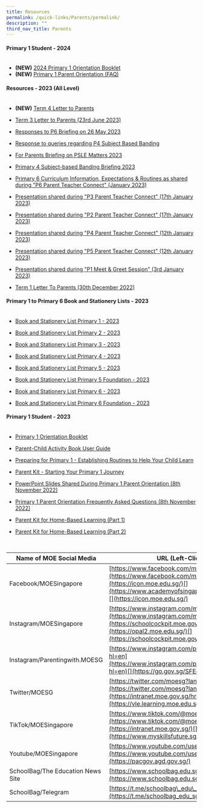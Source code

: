 ```yaml
---
title: Resources
permalink: /quick-links/Parents/permalink/
description: ""
third_nav_title: Parents
---
```

#### **Primary 1 Student - 2024**<br><br>

*  **(NEW)** [2024 Primary 1 Orientation Booklet](/files/Parent%20Resources/2023/2024%20p1%20orientation%20booklet.pdf)
*  **(NEW)** [Primary 1 Parent Orientation (FAQ)](/files/Parent%20Resources/2023/frequently%20asked%20questions_p1%20parent%20orientation.pdf)

#### **Resources - 2023 (All Level)**<br><br>

*  **(NEW)** [Term 4 Letter to Parents](/files/Parent%20Resources/2023/2023%20term%204%20term_notification.pdf)

*  [Term 3 Letter to Parents (23rd June 2023) ](/files/Parent%20Resources/2023/2023%20term%203%20letter%20to%20parents.pdf)

*  [Responses to P6 Briefing on 26 May 2023](/files/Parent%20Resources/2023/responses%20to%20p6%20briefing%20on%2026%20may%202023.pdf)

*  [Response to queries regarding P4 Subject Based Banding](/files/Parent%20Resources/2023/p4%20sbb%20query%20response.pdf)

*  [For Parents Briefing on PSLE Matters 2023](/files/Parent%20Resources/2023/(for%20parents)%20briefing%20on%20psle%20matters%202023.pdf)

*  [Primary 4 Subject-based Banding Briefing 2023](/files/Parent%20Resources/2023/p4%20sbb%20briefing%202023.pdf)

*  [Primary 6 Curriculum Information, Expectations &amp; Routines as shared during "P6 Parent Teacher Connect" (January 2023)](/files/Parent%20Resources/2023/P6%20Curriculum%20Info%20Expectations%20Routines.pdf)

*  [Presentation shared during "P3 Parent Teacher Connect" (17th January 2023)](/files/Parent%20Resources/2023/P3%20PTC%202023.pdf)

*  [Presentation shared during "P2 Parent Teacher Connect" (17th January 2023)](/files/Parent%20Resources/2023/P2%20PTC%202023.pdf)

*  [Presentation shared during "P4 Parent Teacher Connect" (12th January 2023)](/files/Parent%20Resources/2023/P4%20PTC%202023.pdf)

*  [Presentation shared during "P5 Parent Teacher Connect" (12th January 2023)](/files/Parent%20Resources/2023/P5%20PTC%202023.pdf)

*  [Presentation shared during "P1 Meet &amp; Greet Session" (3rd January 2023)](/files/Parent%20Resources/2023/P1%20Meet%20&amp;%20Greet%20Session%20as%20at%203%20Jan%202023.pdf)

*  [Term 1 Letter To Parents (30th December 2022)](/files/Parent%20Resources/2023/Term%201%20Letter%20to%20Parents%202023.pdf)



#### **Primary 1 to Primary 6 Book and Stationery Lists - 2023**<br><br>

*   [Book and Stationery List Primary 1 - 2023](/files/Parent%20Resources/Booklist2023/P1%20Booklist%202023.pdf)

*  [Book and Stationery List Primary 2 - 2023](/files/Parent%20Resources/Booklist2023/P2%20Booklist%202023.pdf)

*  [Book and Stationery List Primary 3 - 2023](/files/Parent%20Resources/Booklist2023/P3%20Booklist%202023.pdf)

*  [Book and Stationery List Primary 4 - 2023](/files/Parent%20Resources/Booklist2023/P4%20Booklist%202023.pdf)

*  [Book and Stationery List Primary 5 - 2023](/files/Parent%20Resources/Booklist2023/P5%20Booklist%202023.pdf)

*  [Book and Stationery List Primary 5 Foundation - 2023](/files/Parent%20Resources/Booklist2023/P5%20Foundation%20Booklist%202023.pdf)

*  [Book and Stationery List Primary 6 - 2023](/files/Parent%20Resources/Booklist2023/P6%20Booklist%202023.pdf)

*  [Book and Stationery List Primary 6 Foundation - 2023](/files/Parent%20Resources/Booklist2023/P6%20Foundation%20Booklist%202023.pdf)


#### **Primary 1 Student - 2023**<br><br>

*   [Primary 1 Orientation Booklet](/files/Parent%20Resources/ParentResourcesP1Student2023/P1%20Orientation%20Booklet%202023.pdf)

*  [Parent-Child Activity Book User Guide](/files/Parent%20Resources/ParentResourcesP1Student2023/Parent%20Child%20Activity%20ReadySetGo.pdf)

*   [Preparing for Primary 1 - Establishing Routines to Help Your Child Learn](/files/Parent%20Resources/ParentResourcesP1Student2023/Preparing%20for%20P1%20Establishing%20Routines%20To%20Help%20Your%20Child%20Learn.pdf)

*   [Parent Kit - Starting Your Primary 1 Journey](/files/Parent%20Resources/ParentResourcesP1Student2023/Parent%20Kit%20Starting%20Your%20Primary%201%20Journey.pdf)

*   [PowerPoint Slides Shared During Primary 1 Parent Orientation (8th November 2022)](/files/Parent%20Resources/ParentResourcesP1Student2023/PowerPoint%20Slides%20Shared%20During%20P1%20Parent%20Orientation%202022%208th%20Nov%2022.pdf)

*   [Primary 1 Parent Orientation Frequently Asked Questions (8th November 2022)](/files/Parent%20Resources/ParentResourcesP1Student2023/P1%20Parent%20Orientation%20FAQ%208th%20Nov%202022.pdf)

*   [Parent Kit for Home-Based Learning&nbsp;(Part 1)](/files/resource-kit---hbl-(part-1).pdf)

*   [Parent Kit for Home-Based Learning&nbsp;(Part 2)](/files/Resource%20Kit%20-%20HBL%20(Part%202).pdf)

<br>

| Name of MOE Social Media | URL (Left-Click Below) |
| --- | --- |
| Facebook/MOESingapore | [https://www.facebook.com/moesingapore/](https://www.facebook.com/moesingapore/)[](https://icon.moe.edu.sg/)[](https://www.academyofsingaporeteachers.moe.gov.sg/)[](https://icon.moe.edu.sg/) |
| Instagram/MOESingapore | [https://www.instagram.com/moesingapore/?hl=en](https://www.instagram.com/moesingapore/?hl=en)[](https://schoolcockpit.moe.gov.sg/)[](https://opal2.moe.edu.sg/)[](https://schoolcockpit.moe.gov.sg/) |
| Instagram/Parentingwith.MOESG | [](https://www.hrp.gov.sg/)[https://www.instagram.com/parentingwith.moesg/?hl=en](https://www.instagram.com/parentingwith.moesg/?hl=en)[](https://go.gov.sg/SFEd)  |
| Twitter/MOESG | [https://twitter.com/moesg?lang=en](https://twitter.com/moesg?lang=en)[](https://intranet.moe.gov.sg/hronline)[](https://vle.learning.moe.edu.sg/) |
| TikTok/MOESingapore | [https://www.tiktok.com/@moesingapore](https://www.tiktok.com/@moesingapore)[](https://intranet.moe.gov.sg/)[](https://www.myskillsfuture.sg/primary)|
| Youtube/MOESingapore  | [https://www.youtube.com/user/moespore](https://www.youtube.com/user/moespore)[](https://pacgov.agd.gov.sg/) |
| SchoolBag/The Education News Site  | [](https://iexams.seab.gov.sg%20/)[https://www.schoolbag.edu.sg/](https://www.schoolbag.edu.sg/) |
| SchoolBag/Telegram  | [](https://pg.moe.edu.sg%20/)[https://t.me/schoolbag\_edu\_sg](https://t.me/schoolbag_edu_sg) |